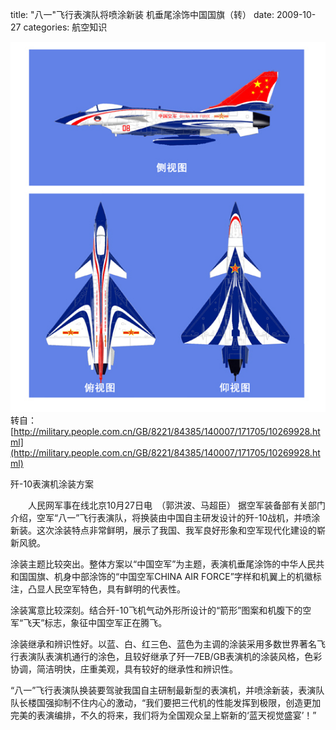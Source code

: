 title: \"八一\"飞行表演队将喷涂新装 机垂尾涂饰中国国旗（转）
date: 2009-10-27
categories: 航空知识

  
![歼-10表演机涂装方案](images/F200910272054502607463562.jpg)  
转自：[http://military.people.com.cn/GB/8221/84385/140007/171705/10269928.html](http://military.people.com.cn/GB/8221/84385/140007/171705/10269928.html)  

歼-10表演机涂装方案

　　人民网军事在线北京10月27日电　（郭洪波、马超臣） 据空军装备部有关部门介绍，空军“八一”飞行表演队，将换装由中国自主研发设计的歼-10战机，并喷涂新装。这次涂装特点非常鲜明，展示了我国、我军良好形象和空军现代化建设的崭新风貌。  
  
涂装主题比较突出。整体方案以“中国空军”为主题，表演机垂尾涂饰的中华人民共和国国旗、机身中部涂饰的“中国空军CHINA AIR FORCE”字样和机翼上的机徽标注，凸显人民空军特色，具有鲜明的代表性。  
  
涂装寓意比较深刻。结合歼-10飞机气动外形所设计的“箭形”图案和机腹下的空军“飞天”标志，象征中国空军正在腾飞。  
  
涂装继承和辨识性好。以蓝、白、红三色、蓝色为主调的涂装采用多数世界著名飞行表演队表演机通行的涂色，且较好继承了歼—7EB/GB表演机的涂装风格，色彩协调，简洁明快，庄重美观，具有较好的继承性和辨识性。  
  
“八一”飞行表演队换装要驾驶我国自主研制最新型的表演机，并喷涂新装，表演队队长楼国强抑制不住内心的激动，“我们要把三代机的性能发挥到极限，创造更加完美的表演编排，不久的将来，我们将为全国观众呈上崭新的‘蓝天视觉盛宴’！”

